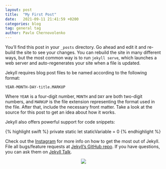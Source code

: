 ```yaml
---
layout: post
title:  "My First Post"
date:   2021-09-11 21:41:59 +0200
categories: blog
tag: general tag
author: Pavlo Chernovolenko
---
```

You’ll find this post in your `_posts` directory. Go ahead and edit it and re-build the site to see your changes. You can rebuild the site in many different ways, but the most common way is to run `jekyll serve`, which launches a web server and auto-regenerates your site when a file is updated.

Jekyll requires blog post files to be named according to the following format:

`YEAR-MONTH-DAY-title.MARKUP`

Where `YEAR` is a four-digit number, `MONTH` and `DAY` are both two-digit numbers, and `MARKUP` is the file extension representing the format used in the file. After that, include the necessary front matter. Take a look at the source for this post to get an idea about how it works.

Jekyll also offers powerful support for code snippets:

{% highlight swift %}
private static let staticVariable = 0
{% endhighlight %}

Check out the [Instagram] for more info on how to get the most out of Jekyll. File all bugs/feature requests at [Jekyll’s GitHub repo][jekyll-gh]. If you have questions, you can ask them on [Jekyll Talk][jekyll-talk].

[Instagram]: https://instagram.com/pchernovolenko
[jekyll-gh]:   https://github.com/jekyll/jekyll
[jekyll-talk]: https://talk.jekyllrb.com/

<div align="center">
  <img src="https://static01.nyt.com/images/2019/10/01/us/2019-09-hk-protest-timeline-promo-1569935056934/2019-09-hk-protest-timeline-promo-1569935056934-threeByTwoSmallAt2X-v2.png"/>
</div>

<script>
  data = [4, 8, 15, 16, 23, 42]
  {
    const div = d3.create("div")
        .style("font", "10px sans-serif")
        .style("text-align", "right")
        .style("color", "white");

    div.selectAll("div")
      .data(data)
      .join("div")
        .style("background", "steelblue")
        .style("padding", "3px")
        .style("margin", "1px")
        .style("width", d => `${d * 10}px`)
        .text(d => d);

    return div.node();
  }
</script>
